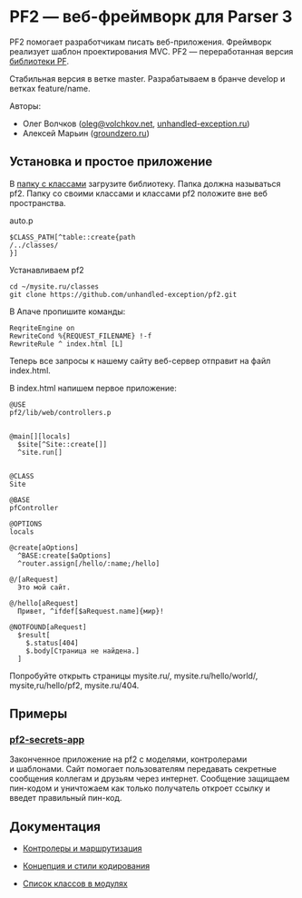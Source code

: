 PF2 — веб-фреймворк для Parser 3
================================

PF2 помогает разработчикам писать веб-приложения. Фреймворк реализует шаблон проектирования MVC. PF2 — переработанная версия [библиотеки PF](https://bitbucket.org/ovolchkov/parser3-pf).

Стабильная версия в ветке master. Разрабатываем в бранче develop и ветках feature/name.

Авторы:
* Олег Волчков ([oleg@volchkov.net](mailto:oleg@volchkov.net), [unhandled-exception.ru](http://unhandled-exception.ru))
* Алексей Марьин ([groundzero.ru](http://groundzero.ru))

## Установка и простое приложение

В [папку с классами](http://www.parser.ru/docs/lang/app1pathclass.htm) загрузите библиотеку. Папка должна называться pf2. Папку со своими классами и классами pf2 положите вне веб пространства.

auto.p
```
$CLASS_PATH[^table::create{path
/../classes/
}]
```

Устанавливаем pf2
```
cd ~/mysite.ru/classes
git clone https://github.com/unhandled-exception/pf2.git
```

В Апаче пропишите команды:
```
ReqriteEngine on
RewriteCond %{REQUEST_FILENAME} !-f
RewriteRule ^ index.html [L]
```

Теперь все запросы к нашему сайту веб-сервер отправит на файл index.html.

В index.html напишем первое приложение:

```
@USE
pf2/lib/web/controllers.p


@main[][locals]
  $site[^Site::create[]]
  ^site.run[]


@CLASS
Site

@BASE
pfController

@OPTIONS
locals

@create[aOptions]
  ^BASE:create[$aOptions]
  ^router.assign[/hello/:name;/hello]

@/[aRequest]
  Это мой сайт.

@/hello[aRequest]
  Привет, ^ifdef[$aRequest.name]{мир}!

@NOTFOUND[aRequest]
  $result[
    $.status[404]
    $.body[Страница не найдена.]
  ]
```

Попробуйте открыть страницы mysite.ru/, mysite.ru/hello/world/, mysite,ru/hello/pf2, mysite.ru/404.

## Примеры

### [pf2-secrets-app](https://github.com/unhandled-exception/pf2-secrets-app)

Законченное приложение на pf2 с моделями, контролерами и шаблонами. Сайт помогает пользователям передавать секретные сообщения коллегам и друзьям через интернет. Сообщение защищаем пин-кодом и уничтожаем как только получатель откроет ссылку и введет правильный пин-код.

## Документация

* [Контролеры и маршрутизация](docs/controllers.md)

* [Концепция и стили кодирования](docs/concepts.md)
* [Список классов в модулях](classes.md)

